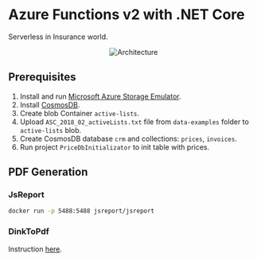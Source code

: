 # Azure Functions v2 with .NET Core

Serverless in Insurance world.

<p align="center">
    <img alt="Architecture" src="https://raw.githubusercontent.com/asc-lab/dotnetcore-azure-functions/master/readme-images/azure-functions-architecture.png" />
</p>

## Prerequisites

1. Install and run [Microsoft Azure Storage Emulator](https://docs.microsoft.com/en-us/azure/storage/common/storage-use-emulator).
2. Install [CosmosDB](https://docs.microsoft.com/en-us/azure/cosmos-db/local-emulator).
3. Create blob Container ```active-lists```.
4. Upload  ```ASC_2018_02_activeLists.txt``` file from ```data-examples``` folder to ```active-lists``` blob.
5. Create CosmosDB database ```crm``` and collections: ```prices```,  ```invoices```.
6. Run project ```PriceDbInitializator``` to init table with prices.

## PDF Generation

### JsReport

```bash
docker run -p 5488:5488 jsreport/jsreport
```

### DinkToPdf

Instruction [here](https://odetocode.com/blogs/scott/archive/2018/02/14/pdf-generation-in-azure-functions-v2.aspx).